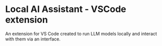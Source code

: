 # Local AI Assistant - VSCode extension

An extension for VS Code created to run LLM models locally and interact with them via an interface.
